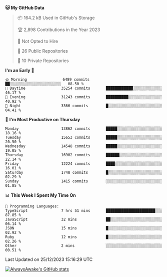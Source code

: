 <!--START_SECTION:waka-->
**🐱 My GitHub Data** 

> 📦 164.2 kB Used in GitHub's Storage 
 > 
> 🏆 2,898 Contributions in the Year 2023
 > 
> 🚫 Not Opted to Hire
 > 
> 📜 26 Public Repositories 
 > 
> 🔑 10 Private Repositories 
 > 
**I'm an Early 🐤** 

```text
🌞 Morning                6489 commits        ██░░░░░░░░░░░░░░░░░░░░░░░   08.50 % 
🌆 Daytime                35254 commits       ████████████░░░░░░░░░░░░░   46.17 % 
🌃 Evening                31243 commits       ██████████░░░░░░░░░░░░░░░   40.92 % 
🌙 Night                  3366 commits        █░░░░░░░░░░░░░░░░░░░░░░░░   04.41 % 
```
📅 **I'm Most Productive on Thursday** 

```text
Monday                   13862 commits       █████░░░░░░░░░░░░░░░░░░░░   18.16 % 
Tuesday                  15653 commits       █████░░░░░░░░░░░░░░░░░░░░   20.50 % 
Wednesday                14548 commits       █████░░░░░░░░░░░░░░░░░░░░   19.05 % 
Thursday                 16902 commits       ██████░░░░░░░░░░░░░░░░░░░   22.14 % 
Friday                   12224 commits       ████░░░░░░░░░░░░░░░░░░░░░   16.01 % 
Saturday                 1748 commits        █░░░░░░░░░░░░░░░░░░░░░░░░   02.29 % 
Sunday                   1415 commits        ░░░░░░░░░░░░░░░░░░░░░░░░░   01.85 % 
```


📊 **This Week I Spent My Time On** 

```text
💬 Programming Languages: 
TypeScript               7 hrs 51 mins       ██████████████████████░░░   87.85 % 
JavaScript               32 mins             ██░░░░░░░░░░░░░░░░░░░░░░░   06.14 % 
JSON                     15 mins             █░░░░░░░░░░░░░░░░░░░░░░░░   02.92 % 
Ruby                     12 mins             █░░░░░░░░░░░░░░░░░░░░░░░░   02.26 % 
Other                    2 mins              ░░░░░░░░░░░░░░░░░░░░░░░░░   00.51 % 
```


 Last Updated on 25/12/2023 15:16:29 UTC
<!--END_SECTION:waka-->

[![AlwaysAwake's GitHub stats](https://github-readme-stats.vercel.app/api?username=AlwaysAwake&show_icons=true&theme=github_dark&count_private=true)](https://github.com/AlwaysAwake/AlwaysAwake)
